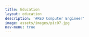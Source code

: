 ```yaml
---
title: Education
layout: education
description: '#RED Computer Engineer'
image: assets/images/pic07.jpg
nav-menu: true
---
```

